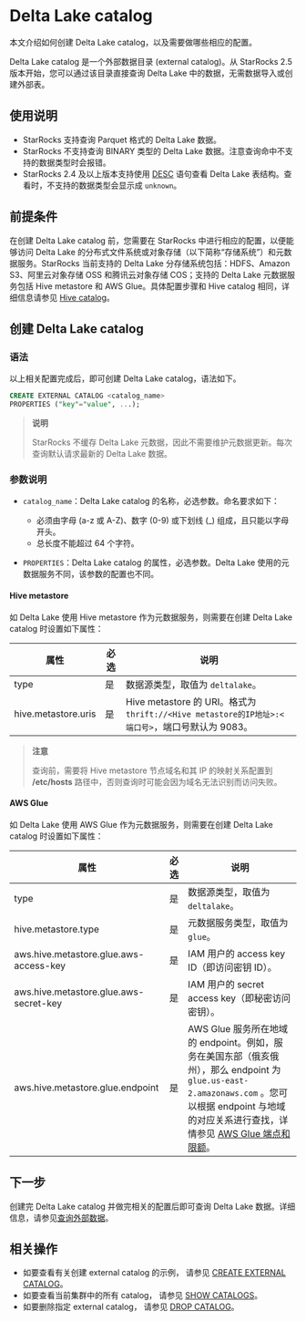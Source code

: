 # Delta Lake catalog

本文介绍如何创建 Delta Lake catalog，以及需要做哪些相应的配置。

Delta Lake catalog 是一个外部数据目录 (external catalog)。从 StarRocks 2.5 版本开始，您可以通过该目录直接查询 Delta Lake 中的数据，无需数据导入或创建外部表。

## **使用说明**

- StarRocks 支持查询 Parquet 格式的 Delta Lake 数据。
- StarRocks 不支持查询 BINARY 类型的 Delta Lake 数据。注意查询命中不支持的数据类型时会报错。
- StarRocks 2.4 及以上版本支持使用 [DESC](../../sql-reference/sql-statements/Utility/DESCRIBE.md) 语句查看 Delta Lake 表结构。查看时，不支持的数据类型会显示成 `unknown`。

## **前提条件**

在创建 Delta Lake catalog 前，您需要在 StarRocks 中进行相应的配置，以便能够访问 Delta Lake 的分布式文件系统或对象存储（以下简称“存储系统”）和元数据服务。StarRocks 当前支持的 Delta Lake 分存储系统包括：HDFS、Amazon S3、阿里云对象存储 OSS 和腾讯云对象存储 COS；支持的 Delta Lake 元数据服务包括 Hive metastore 和 AWS Glue。具体配置步骤和 Hive catalog 相同，详细信息请参见 [Hive catalog](../catalog/hive_catalog.md#前提条件)。

## **创建 Delta Lake catalog**

### 语法

以上相关配置完成后，即可创建 Delta Lake catalog，语法如下。

```SQL
CREATE EXTERNAL CATALOG <catalog_name> 
PROPERTIES ("key"="value", ...);
```

> **说明**
>
> StarRocks 不缓存 Delta Lake 元数据，因此不需要维护元数据更新。每次查询默认请求最新的 Delta Lake 数据。

### 参数说明

- `catalog_name`：Delta Lake catalog 的名称，必选参数。命名要求如下：
  - 必须由字母 (a-z 或 A-Z)、数字 (0-9) 或下划线 (_) 组成，且只能以字母开头。
  - 总长度不能超过 64 个字符。

- `PROPERTIES`：Delta Lake catalog 的属性，必选参数。Delta Lake 使用的元数据服务不同，该参数的配置也不同。

#### Hive metastore

如 Delta Lake 使用 Hive metastore 作为元数据服务，则需要在创建 Delta Lake catalog 时设置如下属性：

| **属性**            | **必选** | **说明**                                                     |
| ------------------- | -------- | ------------------------------------------------------------ |
| type                | 是       | 数据源类型，取值为 `deltalake`。                             |
| hive.metastore.uris | 是       | Hive metastore 的 URI。格式为 `thrift://<Hive metastore的IP地址>:<端口号>`，端口号默认为 9083。 |

> **注意**
>
> 查询前，需要将 Hive metastore 节点域名和其 IP 的映射关系配置到 **/****etc****/hosts** 路径中，否则查询时可能会因为域名无法识别而访问失败。

#### AWS Glue

如 Delta Lake 使用 AWS Glue 作为元数据服务，则需要在创建 Delta Lake catalog 时设置如下属性：

| **属性**                               | **必选** | **说明**                                                     |
| -------------------------------------- | -------- | ------------------------------------------------------------ |
| type                                   | 是       | 数据源类型，取值为 `deltalake`。                             |
| hive.metastore.type                    | 是       | 元数据服务类型，取值为 `glue`。                              |
| aws.hive.metastore.glue.aws-access-key | 是       | IAM 用户的 access key ID（即访问密钥 ID）。             |
| aws.hive.metastore.glue.aws-secret-key | 是       | IAM 用户的 secret access key（即秘密访问密钥）。        |
| aws.hive.metastore.glue.endpoint       | 是       | AWS Glue 服务所在地域的 endpoint。例如，服务在美国东部（俄亥俄州），那么 endpoint 为 `glue.us-east-2.amazonaws.com` 。您可以根据 endpoint 与地域的对应关系进行查找，详情参见 [AWS Glue 端点和限额](https://docs.aws.amazon.com/zh_cn/general/latest/gr/glue.html)。 |

## **下一步**

创建完 Delta Lake catalog 并做完相关的配置后即可查询 Delta Lake 数据。详细信息，请参见[查询外部数据](../catalog/query_external_data.md)。

## **相关操作**

- 如要查看有关创建 external catalog 的示例， 请参见 [CREATE EXTERNAL CATALOG](../../sql-reference/sql-statements/data-definition/CREATE%20EXTERNAL%20CATALOG.md)。
- 如要查看当前集群中的所有 catalog， 请参见 [SHOW CATALOGS](../../sql-reference/sql-statements/data-manipulation/SHOW%20CATALOGS.md)。
- 如要删除指定 external catalog， 请参见 [DROP CATALOG](../../sql-reference/sql-statements/data-definition/DROP%20CATALOG.md)。
